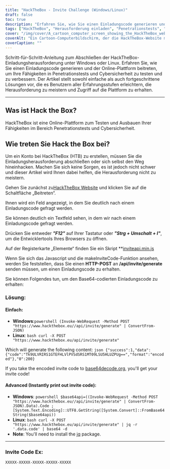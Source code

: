 ```yaml
---
title: "HackTheBox - Invite Challenge (Windows/Linux)"
draft: false
toc: true
description: "Erfahren Sie, wie Sie einen Einladungscode generieren und der Online-Plattform HackTheBox beitreten, um Ihre Fähigkeiten in Penetrationstests und Cybersicherheit unter Windows und Linux zu testen und zu verbessern."
tags: ["HackTheBox", "Herausforderung einladen", "Penetrationstests", "Internet-Sicherheit", "Windows", "Linux", "Online-Plattform", "HTTP-POST", "Einladungscode", "Base64-kodiert", "Power Shell", "Linux-Bash", "Base64-Dekodierung", "Laden Sie die Codegenerierung ein", "Programmierung", "Web Entwicklung", "Technologie", "IT Sicherheit", "IT-Schulung"]
cover: "/img/cover/A_cartoon_computer_screen_showing_the_HackTheBox_website.png"
coverAlt: "Ein Cartoon-Computerbildschirm, der die HackTheBox-Website mit einer Tresortür zeigt, die mit einem Schlüssel aufgeschlossen wird und eine Trophäe oder Medaille zum Vorschein bringt, mit einem Stadtbildhintergrund im Farbschema des HackTheBox-Logos (blau und weiß)."
coverCaption: ""
---
```

 Schritt-für-Schritt-Anleitung zum Abschließen der HackTheBox-Einladungsherausforderung unter Windows oder Linux. Erfahren Sie, wie Sie einen Einladungscode generieren und der Online-Plattform beitreten, um Ihre Fähigkeiten in Penetrationstests und Cybersicherheit zu testen und zu verbessern. Der Artikel stellt sowohl einfache als auch fortgeschrittene Lösungen vor, die es Benutzern aller Erfahrungsstufen erleichtern, die Herausforderung zu meistern und Zugriff auf die Plattform zu erhalten.

______

## Was ist Hack the Box?

HackTheBox ist eine Online-Plattform zum Testen und Ausbauen Ihrer Fähigkeiten im Bereich Penetrationstests und Cybersicherheit.

## Wie treten Sie Hack the Box bei?

Um ein Konto bei HackTheBox (HTB) zu erstellen, müssen Sie die Einladungsherausforderung abschließen oder sich selbst den Weg hineinhacken. Machen Sie sich keine Sorgen, es ist jedoch nicht schwer und dieser Artikel wird Ihnen dabei helfen, die Herausforderung nicht zu meistern.

Gehen Sie zunächst zu[HackTheBox Website](https://hackthebox.eu) und klicken Sie auf die Schaltfläche „Beitreten“.

Ihnen wird ein Feld angezeigt, in dem Sie deutlich nach einem Einladungscode gefragt werden.

Sie können deutlich ein Textfeld sehen, in dem wir nach einem Einladungscode gefragt werden.

Drücken Sie entweder ***"F12"*** auf Ihrer Tastatur oder ***"Strg + Umschalt + I"***, um die Entwicklertools Ihres Browsers zu öffnen.

Auf der Registerkarte „Elemente“ finden Sie ein Skript **[inviteapi.min.js](https://www.hackthebox.eu/js/inviteapi.min.js)

Wenn Sie sich das Javascript und die makeInviteCode-Funktion ansehen, werden Sie feststellen, dass Sie einen **HTTP-POST** an **/api/invite/generate** senden müssen, um einen Einladungscode zu erhalten.

Sie können Folgendes tun, um den Base64-codierten Einladungscode zu erhalten:

### Lösung:

#### Einfach:
- **Windows**:```powershell (Invoke-WebRequest -Method POST "https://www.hackthebox.eu//api/invite/generate" | ConvertFrom-JSON) ```
- **Linux**: ```bash curl -X POST "https://www.hackthebox.eu/api/invite/generate" ```

Which will generate the following content: ```json {"success":1,"data":{"code":"Tk9ULVRIRS1GTEFHLVlPVSdSRS1MT09LSU5HLUZPUg==","format":"encoded"},"0":200} ```

If you take the encoded invite code to [base64decode.org](https://www.base64decode.org/), you'll get your invite code!

#### Advanced (Instantly print out invite code):
 - **Windows**: ```powershell $base64api=((Invoke-WebRequest -Method POST "https://www.hackthebox.eu//api/invite/generate" | ConvertFrom-JSON).Data).Code ; [System.Text.Encoding]::UTF8.GetString([System.Convert]::FromBase64String($base64api)) ```
- **Linux**: ```bash curl -X POST "https://www.hackthebox.eu/api/invite/generate" | jq -r '.data.code' | base64 -d ```
 - **Note**: You'll need to install the [jq](https://stedolan.github.io/jq/download/) package.

______

### Invite Code Ex:
```XXXXX-XXXXX-XXXXX-XXXXX-XXXXX```


